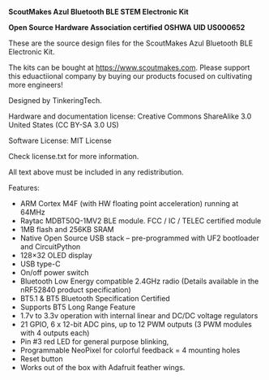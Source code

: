 **ScoutMakes Azul Bluetooth BLE STEM Electronic Kit**

**Open Source Hardware Association certified OSHWA UID US000652**

These are the source design files for the ScoutMakes Azul Bluetooth BLE Electronic Kit.

The kits can be bought at https://www.scoutmakes.com.
Please support this eduactiional company by buying our products focused on cultivating more engineers!

Designed by TinkeringTech.

Hardware and documentation license: Creative Commons ShareAlike 3.0 United States (CC BY-SA 3.0 US)

Software License: MIT License

Check license.txt for more information.

All text above must be included in any redistribution.

Features:

- ARM Cortex M4F (with HW floating point acceleration) running at 64MHz
- Raytac MDBT50Q-1MV2 BLE module. FCC / IC / TELEC certified module
- 1MB flash and 256KB SRAM
- Native Open Source USB stack – pre-programmed with UF2 bootloader and CircuitPython
- 128×32 OLED display
- USB type-C
- On/off power switch
- Bluetooth Low Energy compatible 2.4GHz radio (Details available in the nRF52840 product specification)
- BT5.1 & BT5 Bluetooth Specification Certified
- Supports BT5 Long Range Feature
- 1.7v to 3.3v operation with internal linear and DC/DC voltage regulators
- 21 GPIO, 6 x 12-bit ADC pins, up to 12 PWM outputs (3 PWM modules with 4 outputs each)
- Pin #3 red LED for general purpose blinking,
- Programmable NeoPixel for colorful feedback = 4 mounting holes
- Reset button
- Works out of the box with Adafruit feather wings.
